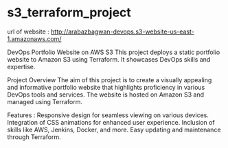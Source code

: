 # s3_terraform_project

url of website : http://arabazbagwan-devops.s3-website-us-east-1.amazonaws.com/


DevOps Portfolio Website on AWS S3
This project deploys a static portfolio website to Amazon S3 using Terraform. It showcases DevOps skills and expertise.

Project Overview
The aim of this project is to create a visually appealing and informative portfolio website that highlights proficiency in various DevOps tools and services. The website is hosted on Amazon S3 and managed using Terraform.

Features : 
Responsive design for seamless viewing on various devices.
Integration of CSS animations for enhanced user experience.
Inclusion of skills like AWS, Jenkins, Docker, and more.
Easy updating and maintenance through Terraform.
